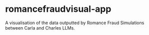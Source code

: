 # romancefraudvisual-app
A visualisation of the data outputted by Romance Fraud Simulations between Carla and Charles LLMs.

